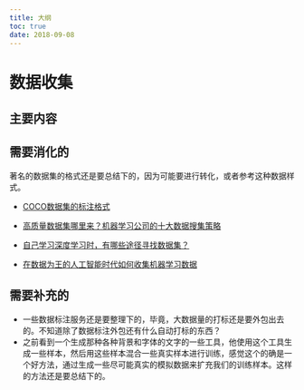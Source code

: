 ```yaml
---
title: 大纲
toc: true
date: 2018-09-08
---
```

# 数据收集




## 主要内容






## 需要消化的

著名的数据集的格式还是要总结下的，因为可能要进行转化，或者参考这种数据样式。

- [COCO数据集的标注格式](https://zhuanlan.zhihu.com/p/29393415)

- [高质量数据集哪里来？机器学习公司的十大数据搜集策略](http://zhuanlan.51cto.com/art/201706/542757.htm)
- [自己学习深度学习时，有哪些途径寻找数据集？](https://www.zhihu.com/question/53655758)
- [在数据为王的人工智能时代如何收集机器学习数据](https://blog.ailemon.me/2017/02/17/how-to-collect-data-for-machine-learning/)


## 需要补充的

- 一些数据标注服务还是要整理下的，毕竟，大数据量的打标还是要外包出去的。不知道除了数据标注外包还有什么自动打标的东西？
- 之前看到一个生成那种各种背景和字体的文字的一些工具，他使用这个工具生成一些样本，然后用这些样本混合一些真实样本进行训练，感觉这个的确是一个好方法，通过生成一些尽可能真实的模拟数据来扩充我们的训练样本。这样的方法还是要总结下的。
